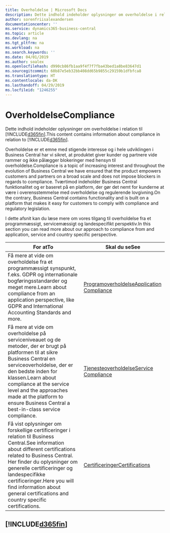 ```yaml
---
title: Overholdelse | Microsoft Docs
description: Dette indhold indeholder oplysninger om overholdelse i relation til Business Central.
author: sorenfriisalexandersen
documentationcenter: ''
ms.service: dynamics365-business-central
ms.topic: article
ms.devlang: na
ms.tgt_pltfrm: na
ms.workload: na
ms.search.keywords: ''
ms.date: 04/01/2019
ms.author: soalex
ms.openlocfilehash: d990cb86fb1aa9f4f7f7fba43bed1a8be83647d1
ms.sourcegitcommit: 60b87e5eb32bb408dd65b9855c29159b1dfbfca8
ms.translationtype: HT
ms.contentlocale: da-DK
ms.lasthandoff: 04/29/2019
ms.locfileid: "1246255"
---
```

# <a name="compliance"></a><span data-ttu-id="55b78-103">Overholdelse</span><span class="sxs-lookup"><span data-stu-id="55b78-103">Compliance</span></span>
<span data-ttu-id="55b78-104">Dette indhold indeholder oplysninger om overholdelse i relation til [!INCLUDE[d365fin](../includes/d365fin_md.md)].</span><span class="sxs-lookup"><span data-stu-id="55b78-104">This content contains information about compliance in relation to [!INCLUDE[d365fin](../includes/d365fin_md.md)].</span></span>  

<span data-ttu-id="55b78-105">Overholdelse er et emne med stigende interesse og i hele udviklingen i Business Central har vi sikret, at produktet giver kunder og partnere vide rammer og ikke pålægger blokeringer med hensyn til overholdelse.</span><span class="sxs-lookup"><span data-stu-id="55b78-105">Compliance is a topic of increasing interest and throughout the evolution of Business Central we have ensured that the product empowers customers and partners on a broad scale and does not impose blockers in regards to compliance.</span></span> <span data-ttu-id="55b78-106">Tværtimod indeholder Business Central funktionalitet og er baseret på en platform, der gør det nemt for kunderne at være i overensstemmelse med overholdelse og regulerende lovgivning.</span><span class="sxs-lookup"><span data-stu-id="55b78-106">On the contrary, Business Central contains functionality and is built on a platform that makes it easy for customers to comply with compliance and regulatory legislation.</span></span>

<span data-ttu-id="55b78-107">I dette afsnit kan du læse mere om vores tilgang til overholdelse fra et programmæssigt, servicemæssigt og landespecifikt perspektiv.</span><span class="sxs-lookup"><span data-stu-id="55b78-107">In this section you can read more about our approach to compliance from and application, service and country specific perspective.</span></span>

|<span data-ttu-id="55b78-108">**For at**</span><span class="sxs-lookup"><span data-stu-id="55b78-108">**To**</span></span>|<span data-ttu-id="55b78-109">**Skal du se**</span><span class="sxs-lookup"><span data-stu-id="55b78-109">**See**</span></span>|  
|------------|-------------|  
|<span data-ttu-id="55b78-110">Få mere at vide om overholdelse fra et programmæssigt synspunkt, f.eks. GDPR og internationale bogføringsstandarder og meget mere.</span><span class="sxs-lookup"><span data-stu-id="55b78-110">Learn about compliance from an application perspective, like GDPR and International Accounting Standards and more.</span></span>|[<span data-ttu-id="55b78-111">Programoverholdelse</span><span class="sxs-lookup"><span data-stu-id="55b78-111">Application Compliance</span></span>](compliance-application-compliance.md)|  
|<span data-ttu-id="55b78-112">Få mere at vide om overholdelse på serviceniveauet og de metoder, der er brugt på platformen til at sikre Business Central en serviceoverholdelse, der er den bedste inden for klassen.</span><span class="sxs-lookup"><span data-stu-id="55b78-112">Learn about compliance at the service level and the approaches made at the platform to ensure Business Central a best-in-class service compliance.</span></span>|[<span data-ttu-id="55b78-113">Tjenesteoverholdelse</span><span class="sxs-lookup"><span data-stu-id="55b78-113">Service Compliance</span></span>](compliance-service-compliance.md)|  
|<span data-ttu-id="55b78-114">Få vist oplysninger om forskellige certificeringer i relation til Business Central.</span><span class="sxs-lookup"><span data-stu-id="55b78-114">See information about different certifications related to Business Central.</span></span> <span data-ttu-id="55b78-115">Her finder du oplysninger om generelle certificeringer og landespecifikke certificeringer.</span><span class="sxs-lookup"><span data-stu-id="55b78-115">Here you will find information about general certifications and country specific certifications.</span></span>|[<span data-ttu-id="55b78-116">Certificeringer</span><span class="sxs-lookup"><span data-stu-id="55b78-116">Certifications</span></span>](compliance-certifications.md)|  

 ## [!INCLUDE[d365fin](../includes/free_trial_md.md)]  
 
